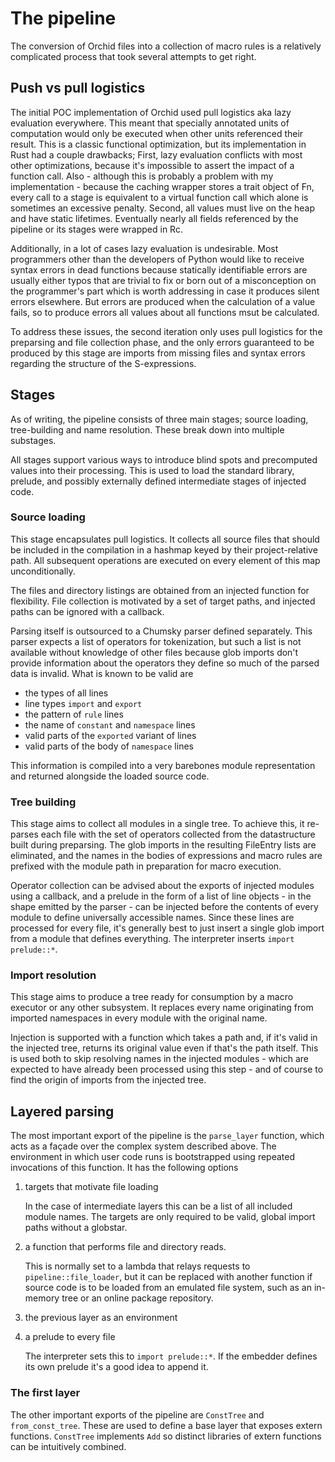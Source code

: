 # The pipeline

The conversion of Orchid files into a collection of macro rules is a relatively complicated process that took several attempts to get right.

## Push vs pull logistics

The initial POC implementation of Orchid used pull logistics aka lazy evaluation everywhere. This meant that specially annotated units of computation would only be executed when other units referenced their result. This is a classic functional optimization, but its implementation in Rust had a couple drawbacks; First, lazy evaluation conflicts with most other optimizations, because it's impossible to assert the impact of a function call. Also - although this is probably a problem with my implementation - because the caching wrapper stores a trait object of Fn, every call to a stage is equivalent to a virtual function call which alone is sometimes an excessive penalty. Second, all values must live on the heap and have static lifetimes. Eventually nearly all fields referenced by the pipeline or its stages were wrapped in Rc.

Additionally, in a lot of cases lazy evaluation is undesirable. Most programmers other than the developers of Python would like to receive syntax errors in dead functions because statically identifiable errors are usually either typos that are trivial to fix or born out of a misconception on the programmer's part which is worth addressing in case it produces silent errors elsewhere. But errors are produced when the calculation of a value fails, so to produce errors all values about all functions msut be calculated.

To address these issues, the second iteration only uses pull logistics for the preparsing and file collection phase, and the only errors guaranteed to be produced by this stage are imports from missing files and syntax errors regarding the structure of the S-expressions.

## Stages

As of writing, the pipeline consists of three main stages; source loading, tree-building and name resolution. These break down into multiple substages.

All stages support various ways to introduce blind spots and precomputed values into their processing. This is used to load the standard library, prelude, and possibly externally defined intermediate stages of injected code.

### Source loading

This stage encapsulates pull logistics. It collects all source files that should be included in the compilation in a hashmap keyed by their project-relative path. All subsequent operations are executed on every element of this map unconditionally.

The files and directory listings are obtained from an injected function for flexibility. File collection is motivated by a set of target paths, and injected paths can be ignored with a callback.

Parsing itself is outsourced to a Chumsky parser defined separately. This parser expects a list of operators for tokenization, but such a list is not available without knowledge of other files because glob imports don't provide information about the operators they define so much of the parsed data is invalid. What is known to be valid are

- the types of all lines
- line types `import` and `export`
- the pattern of `rule` lines
- the name of `constant` and `namespace` lines
- valid parts of the `exported` variant of lines
- valid parts of the body of `namespace` lines

This information is compiled into a very barebones module representation and returned alongside the loaded source code.

### Tree building

This stage aims to collect all modules in a single tree. To achieve this, it re-parses each file with the set of operators collected from the datastructure built during preparsing. The glob imports in the resulting FileEntry lists are eliminated, and the names in the bodies of expressions and macro rules are prefixed with the module path in preparation for macro execution.

Operator collection can be advised about the exports of injected modules using a callback, and a prelude in the form of a list of line objects - in the shape emitted by the parser - can be injected before the contents of every module to define universally accessible names. Since these lines are processed for every file, it's generally best to just insert a single glob import from a module that defines everything. The interpreter inserts `import prelude::*`.

### Import resolution

This stage aims to produce a tree ready for consumption by a macro executor or any other subsystem. It replaces every name originating from imported namespaces in every module with the original name.

Injection is supported with a function which takes a path and, if it's valid in the injected tree, returns its original value even if that's the path itself. This is used both to skip resolving names in the injected modules - which are expected to have already been processed using this step - and of course to find the origin of imports from the injected tree.

## Layered parsing

The most important export of the pipeline is the `parse_layer` function, which acts as a façade over the complex system described above. The environment in which user code runs is bootstrapped using repeated invocations of this function. It has the following options

1. targets that motivate file loading

    In the case of intermediate layers this can be a list of all included module names. The targets are only required to be valid, global import paths without a globstar.

2. a function that performs file and directory reads.
  
    This is normally set to a lambda that relays requests to `pipeline::file_loader`, but it can be replaced with another function if source code is to be loaded from an emulated file system, such as an in-memory tree or an online package repository.

3. the previous layer as an environment
4. a prelude to every file

    The interpreter sets this to `import prelude::*`. If the embedder defines its own prelude it's a good idea to append it.

### The first layer

The other important exports of the pipeline are `ConstTree` and `from_const_tree`. These are used to define a base layer that exposes extern functions. `ConstTree` implements `Add` so distinct libraries of extern functions can be intuitively combined.